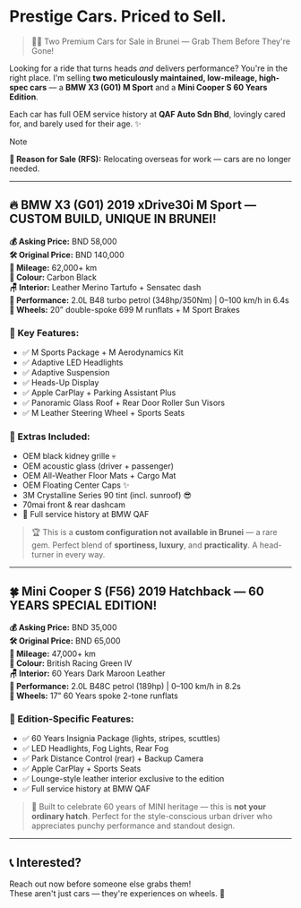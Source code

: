 # Prestige Cars. Priced to Sell.

> 🚗💨 Two Premium Cars for Sale in Brunei — Grab Them Before They're Gone!

Looking for a ride that turns heads *and* delivers performance? You're in the right place. I'm selling **two meticulously maintained, low-mileage, high-spec cars** — a **BMW X3 (G01) M Sport** and a **Mini Cooper S 60 Years Edition**. 

Each car has full OEM service history at **QAF Auto Sdn Bhd**, lovingly cared for, and barely used for their age. ✨


> [!NOTE]
> **📝 Reason for Sale (RFS):** Relocating overseas for work — cars are no longer needed.

---

## 🔥 BMW X3 (G01) 2019 xDrive30i M Sport — CUSTOM BUILD, UNIQUE IN BRUNEI!

**💰 Asking Price:** BND 58,000  
**🛠 Original Price:** BND 140,000  
**📍 Mileage:** 62,000+ km  
**🎨 Colour:** Carbon Black  
**🪑 Interior:** Leather Merino Tartufo + Sensatec dash  
**🚀 Performance:** 2.0L B48 turbo petrol (348hp/350Nm) | 0–100 km/h in 6.4s  
**🛞 Wheels:** 20” double-spoke 699 M runflats + M Sport Brakes

### 🏁 Key Features:
- ✅ M Sports Package + M Aerodynamics Kit  
- ✅ Adaptive LED Headlights  
- ✅ Adaptive Suspension  
- ✅ Heads-Up Display  
- ✅ Apple CarPlay + Parking Assistant Plus  
- ✅ Panoramic Glass Roof + Rear Door Roller Sun Visors  
- ✅ M Leather Steering Wheel + Sports Seats  

### 🧰 Extras Included:
- OEM black kidney grille 💀  
- OEM acoustic glass (driver + passenger)  
- OEM All-Weather Floor Mats + Cargo Mat  
- OEM Floating Center Caps ✨  
- 3M Crystalline Series 90 tint (incl. sunroof) 😎  
- 70mai front & rear dashcam  
- 🔧 Full service history at BMW QAF

> 🏆 This is a **custom configuration not available in Brunei** — a rare gem. Perfect blend of **sportiness, luxury**, and **practicality**. A head-turner in every way.

---

## 🍀 Mini Cooper S (F56) 2019 Hatchback — 60 YEARS SPECIAL EDITION!

**💰 Asking Price:** BND 35,000  
**🛠 Original Price:** BND 65,000  
**📍 Mileage:** 47,000+ km  
**🎨 Colour:** British Racing Green IV  
**🪑 Interior:** 60 Years Dark Maroon Leather  
**🚀 Performance:** 2.0L B48C petrol (189hp) | 0–100 km/h in 8.2s  
**🛞 Wheels:** 17” 60 Years spoke 2-tone runflats

### 🎉 Edition-Specific Features:
- ✅ 60 Years Insignia Package (lights, stripes, scuttles)  
- ✅ LED Headlights, Fog Lights, Rear Fog  
- ✅ Park Distance Control (rear) + Backup Camera  
- ✅ Apple CarPlay + Sports Seats  
- ✅ Lounge-style leather interior exclusive to the edition  
- ✅ Full service history at BMW QAF

> 🎂 Built to celebrate 60 years of MINI heritage — this is **not your ordinary hatch**. Perfect for the style-conscious urban driver who appreciates punchy performance and standout design.

---

## 📞 Interested?

Reach out now before someone else grabs them!  
These aren't just cars — they're experiences on wheels. 💫
